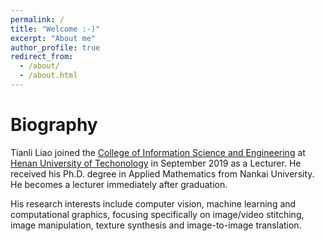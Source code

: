 ```yaml
---
permalink: /
title: "Welcome :-)"
excerpt: "About me"
author_profile: true
redirect_from: 
  - /about/
  - /about.html
---
```


Biography
========

Tianli Liao joined the <a href="https://computer.haut.edu.cn">College of Information Science and Engineering</a> at <a href="https://www.haut.edu.cn">Henan University of Techonology</a> in September 2019 as a Lecturer. He received his Ph.D. degree in Applied Mathematics from Nankai University. He becomes a lecturer immediately after graduation. 

His research interests include computer vision, machine learning and computational graphics, focusing specifically on image/video stitching, image manipulation, texture synthesis and image-to-image translation.


<!-- <p style="text-align:justify">Tianli Liao joined  the currently I'm a Lecturer at <a href="https://www.haut.edu.cn" style="color:rgb(65, 105, 225); text-decoration:none;" onClick="ga('send', 'event', { eventCategory: '', eventAction: 'click', eventLabel: '', eventValue: 1});" target="_blank">Henan University of Techonology</a> in Zhengzhou, China. Most of the time I enjoyed the day'n'night beamtime in my lovely synchrotron hutch and took the Scooter circling around the <a href="https://www.psi.ch/sls/" style="color:rgb(65, 105, 225); text-decoration:none;" onClick="ga('send', 'event', { eventCategory: '', eventAction: 'click', eventLabel: '', eventValue: 1});" target="_blank">Swiss Light Source (SLS)</a>. Well, stop...that is actually not true...</p> 

<p style="text-align:justify">Grown up in the middle east of China in a small acqua town called <a href="https://www.google.com/maps/place/%E4%B8%AD%E5%9B%BD%E5%AE%89%E5%BE%BD%E7%9C%81%E5%AE%89%E5%BA%86%E5%B8%82%E6%9E%9E%E9%98%B3%E5%8E%BF/@30.8577548,117.1307693,10z/data=!3m1!4b1!4m5!3m4!1s0x34348f82e68d264d:0x42fdf5bcd3d7d384!8m2!3d30.700733!4d117.2202" style="color:rgb(65, 105, 225); text-decoration:none;" onClick="ga('send', 'event', { eventCategory: '', eventAction: 'click', eventLabel: '', eventValue: 1});" target="_blank">Zōngyáng</a> by the Yangtze River, I was a little boy who was luckily gifted with abundant of curiosities towards the grand world. After 4 years of bachelor studies at <a href="http://en.njtu.edu.cn/" style="color:rgb(65, 105, 225); text-decoration:none;" onClick="ga('send', 'event', { eventCategory: '', eventAction: 'click', eventLabel: '', eventValue: 1});" target="_blank">Jiaotong University (BJTU)</a> in Beijing, the capital, I started my "Journey to the West" at 20 years old in 2014. Arrived in Paris CDG and the SNCF brought me to a small City called Rennes, phonetically joked as "Rain", where I spent first year of my master studies. Thanks to the great EU mobility, I continued the second year of master at <a href="https://www.en.uni-muenchen.de/index.html" style="color:rgb(65, 105, 225); text-decoration:none;" onClick="ga('send', 'event', { eventCategory: '', eventAction: 'click', eventLabel: '', eventValue: 1});" target="_blank">University of Munich (LMU)</a> & <a href="https://www.tum.de/" style="color:rgb(65, 105, 225); text-decoration:none;" onClick="ga('send', 'event', { eventCategory: '', eventAction: 'click', eventLabel: '', eventValue: 1});" target="_blank">Technical University of Munich (TUM)</a> and committed my master dissertation at TUM Physics department. Life was never lack of suprises, I got the chance interviewed by Professor from ETH and fortunately won the PhD position at <a href="https://www.psi.ch/" style="color:rgb(65, 105, 225); text-decoration:none;" onClick="ga('send', 'event', { eventCategory: '', eventAction: 'click', eventLabel: '', eventValue: 1});" target="_blank">Paul Scherrer Institut (PSI)</a> for renewable energy research, where my three-year of future begins. </p> 
 -->